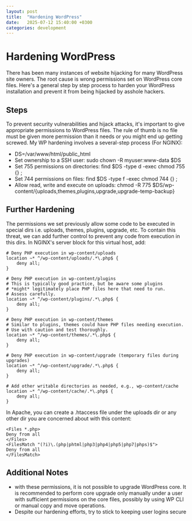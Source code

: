 ```yaml
---
layout: post
title:  "Hardening WordPress"
date:   2025-07-12 15:40:00 +0300
categories: development
---
```


# Hardening WordPress

There has been many instances of website hijacking for many WordPress site owners. The root cause is wrong permissions set on WordPress core files. Here's a general step by step process to harden your WordPress installation and prevent it from being hijacked by asshole hackers. 

## Steps 

To prevent security vulnerabilities and hijack attacks, it's important to give appropriate permissions to WordPress files. 
The rule of thumb is no file must be given more permission than it needs or you might end up getting screwed. 
My WP hardening involves a several-step process (For NGINX):

- DS=/var/www/html/public_html
- Set ownership to a SSH user: sudo chown -R myuser:www-data \$DS
- Set 755 permissions on directories: find \$DS -type d -exec chmod 755 {} \; 
- Set 744 permissions on files:  find \$DS -type f -exec chmod 744 {} \;
- Allow read, write and execute on uploads: chmod -R 775 \$DS/wp-content/{uploads,themes,plugins,upgrade,upgrade-temp-backup}

## Further Hardening
The permissions we set previously allow some code to be executed in special dirs i.e. uploads, themes, plugins, upgrade, etc. 
To contain this threat, we can add further control to prevent any code from execution in this dirs. In NGINX's server block for this virtual host, add: 

```
# Deny PHP execution in wp-content/uploads
location ~* ^/wp-content/uploads/.*\.php$ {
    deny all;
}

# Deny PHP execution in wp-content/plugins
# This is typically good practice, but be aware some plugins
# *might* legitimately place PHP files here that need to run.
# Assess carefully.
location ~* ^/wp-content/plugins/.*\.php$ {
    deny all;
}

# Deny PHP execution in wp-content/themes
# Similar to plugins, themes could have PHP files needing execution.
# Use with caution and test thoroughly.
location ~* ^/wp-content/themes/.*\.php$ {
    deny all;
}

# Deny PHP execution in wp-content/upgrade (temporary files during upgrades)
location ~* ^/wp-content/upgrade/.*\.php$ {
    deny all;
}

# Add other writable directories as needed, e.g., wp-content/cache
location ~* ^/wp-content/cache/.*\.php$ {
    deny all;
}
```

In Apache, you can create a .htaccess file under the uploads dir or any other dir you are concerned about with this content:

```
<Files *.php>
Deny from all
</Files>
<FilesMatch "(?i)\.(php|phtml|php3|php4|php5|php7|phps)$">
Deny from all
</FilesMatch>
```

## Additional Notes
-  with these permissions, it is not possible to upgrade WordPress core. It is recommended to perform core upgrade only manually 
under a user with sufficient permissions on the core files, possibly by using WP CLI or manual copy and move operations.
- Despite our hardening efforts, try to stick to keeping user logins secure 
